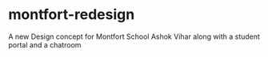 # montfort-redesign
A new Design concept for Montfort School Ashok Vihar along with a student portal and a chatroom 
